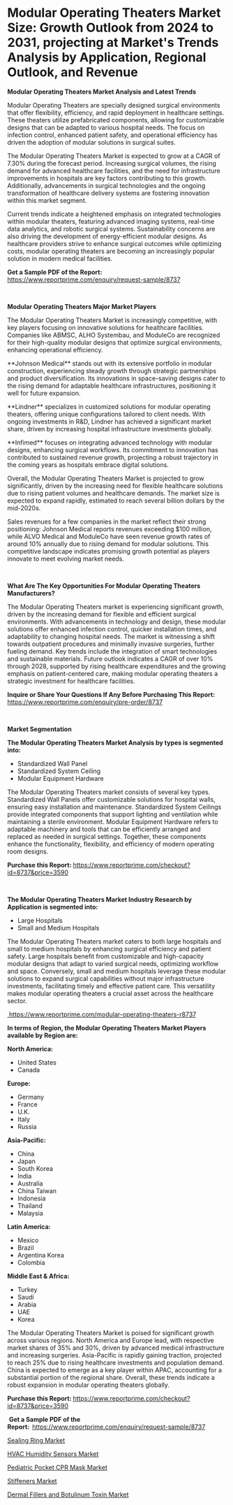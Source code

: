 <p><h1>Modular Operating Theaters Market Size: Growth Outlook from 2024 to 2031, projecting at Market's Trends Analysis by Application, Regional Outlook, and Revenue</h1></p><p><strong>Modular Operating Theaters Market Analysis and Latest Trends</strong></p>
<p><p>Modular Operating Theaters are specially designed surgical environments that offer flexibility, efficiency, and rapid deployment in healthcare settings. These theaters utilize prefabricated components, allowing for customizable designs that can be adapted to various hospital needs. The focus on infection control, enhanced patient safety, and operational efficiency has driven the adoption of modular solutions in surgical suites.</p><p>The Modular Operating Theaters Market is expected to grow at a CAGR of 7.30% during the forecast period. Increasing surgical volumes, the rising demand for advanced healthcare facilities, and the need for infrastructure improvements in hospitals are key factors contributing to this growth. Additionally, advancements in surgical technologies and the ongoing transformation of healthcare delivery systems are fostering innovation within this market segment.</p><p>Current trends indicate a heightened emphasis on integrated technologies within modular theaters, featuring advanced imaging systems, real-time data analytics, and robotic surgical systems. Sustainability concerns are also driving the development of energy-efficient modular designs. As healthcare providers strive to enhance surgical outcomes while optimizing costs, modular operating theaters are becoming an increasingly popular solution in modern medical facilities.</p></p>
<p><strong>Get a Sample PDF of the Report:&nbsp;</strong> <a href="https://www.reportprime.com/enquiry/request-sample/8737">https://www.reportprime.com/enquiry/request-sample/8737</a></p>
<p>&nbsp;</p>
<p><strong>Modular Operating Theaters Major Market Players</strong></p>
<p><p>The Modular Operating Theaters Market is increasingly competitive, with key players focusing on innovative solutions for healthcare facilities. Companies like ABMSC, ALHO Systembau, and ModuleCo are recognized for their high-quality modular designs that optimize surgical environments, enhancing operational efficiency.</p><p>**Johnson Medical** stands out with its extensive portfolio in modular construction, experiencing steady growth through strategic partnerships and product diversification. Its innovations in space-saving designs cater to the rising demand for adaptable healthcare infrastructures, positioning it well for future expansion.</p><p>**Lindner** specializes in customized solutions for modular operating theaters, offering unique configurations tailored to client needs. With ongoing investments in R&D, Lindner has achieved a significant market share, driven by increasing hospital infrastructure investments globally.</p><p>**Infimed** focuses on integrating advanced technology with modular designs, enhancing surgical workflows. Its commitment to innovation has contributed to sustained revenue growth, projecting a robust trajectory in the coming years as hospitals embrace digital solutions.</p><p>Overall, the Modular Operating Theaters Market is projected to grow significantly, driven by the increasing need for flexible healthcare solutions due to rising patient volumes and healthcare demands. The market size is expected to expand rapidly, estimated to reach several billion dollars by the mid-2020s.</p><p>Sales revenues for a few companies in the market reflect their strong positioning: Johnson Medical reports revenues exceeding $100 million, while ALVO Medical and ModuleCo have seen revenue growth rates of around 10% annually due to rising demand for modular solutions. This competitive landscape indicates promising growth potential as players innovate to meet evolving market needs.</p></p>
<p>&nbsp;</p>
<p><strong>What Are The Key Opportunities For Modular Operating Theaters Manufacturers?</strong></p>
<p><p>The Modular Operating Theaters market is experiencing significant growth, driven by the increasing demand for flexible and efficient surgical environments. With advancements in technology and design, these modular solutions offer enhanced infection control, quicker installation times, and adaptability to changing hospital needs. The market is witnessing a shift towards outpatient procedures and minimally invasive surgeries, further fueling demand. Key trends include the integration of smart technologies and sustainable materials. Future outlook indicates a CAGR of over 10% through 2028, supported by rising healthcare expenditures and the growing emphasis on patient-centered care, making modular operating theaters a strategic investment for healthcare facilities.</p></p>
<p><strong>Inquire or Share Your Questions If Any Before Purchasing This Report:</strong> <a href="https://www.reportprime.com/enquiry/pre-order/8737">https://www.reportprime.com/enquiry/pre-order/8737</a></p>
<p>&nbsp;</p>
<p><strong>Market Segmentation</strong></p>
<p><strong>The Modular Operating Theaters Market Analysis by types is segmented into:</strong></p>
<p><ul><li>Standardized Wall Panel</li><li>Standardized System Ceiling</li><li>Modular Equipment Hardware</li></ul></p>
<p><p>The Modular Operating Theaters market consists of several key types. Standardized Wall Panels offer customizable solutions for hospital walls, ensuring easy installation and maintenance. Standardized System Ceilings provide integrated components that support lighting and ventilation while maintaining a sterile environment. Modular Equipment Hardware refers to adaptable machinery and tools that can be efficiently arranged and replaced as needed in surgical settings. Together, these components enhance the functionality, flexibility, and efficiency of modern operating room designs.</p></p>
<p><strong>Purchase this Report:&nbsp;</strong><a href="https://www.reportprime.com/checkout?id=8737&price=3590">https://www.reportprime.com/checkout?id=8737&price=3590</a></p>
<p>&nbsp;</p>
<p><strong>The Modular Operating Theaters Market Industry Research by Application is segmented into:</strong></p>
<p><ul><li>Large Hospitals</li><li>Small and Medium Hospitals</li></ul></p>
<p><p>The Modular Operating Theaters market caters to both large hospitals and small to medium hospitals by enhancing surgical efficiency and patient safety. Large hospitals benefit from customizable and high-capacity modular designs that adapt to varied surgical needs, optimizing workflow and space. Conversely, small and medium hospitals leverage these modular solutions to expand surgical capabilities without major infrastructure investments, facilitating timely and effective patient care. This versatility makes modular operating theaters a crucial asset across the healthcare sector.</p></p>
<p><a href="https://www.reportprime.com/modular-operating-theaters-r8737">&nbsp;https://www.reportprime.com/modular-operating-theaters-r8737</a></p>
<p><strong>In terms of Region, the Modular Operating Theaters Market Players available by Region are:</strong></p>
<p>
    <p> <strong> North America: </strong>
        <ul>
            <li>United States</li>
            <li>Canada</li>
        </ul>
        </p> 
    <p> <strong> Europe: </strong>
        <ul>
            <li>Germany</li>
            <li>France</li>
            <li>U.K.</li>
            <li>Italy</li>
            <li>Russia</li>
        </ul>
        </p> 
    <p> <strong> Asia-Pacific: </strong>
        <ul>
            <li>China</li>
            <li>Japan</li>
            <li>South Korea</li>
            <li>India</li>
            <li>Australia</li>
            <li>China Taiwan</li>
            <li>Indonesia</li>
            <li>Thailand</li>
            <li>Malaysia</li>
        </ul>
        </p> 
    <p> <strong> Latin America: </strong>
        <ul>
            <li>Mexico</li>
            <li>Brazil</li>
            <li>Argentina Korea</li>
            <li>Colombia</li>
        </ul>
        </p> 
    <p> <strong> Middle East & Africa: </strong>
        <ul>
            <li>Turkey</li>
            <li>Saudi</li>
            <li>Arabia</li>
            <li>UAE</li>
            <li>Korea</li>
        </ul>
    </p>
    </p>
<p><p>The Modular Operating Theaters Market is poised for significant growth across various regions. North America and Europe lead, with respective market shares of 35% and 30%, driven by advanced medical infrastructure and increasing surgeries. Asia-Pacific is rapidly gaining traction, projected to reach 25% due to rising healthcare investments and population demand. China is expected to emerge as a key player within APAC, accounting for a substantial portion of the regional share. Overall, these trends indicate a robust expansion in modular operating theaters globally.</p></p>
<p><strong>Purchase this Report: </strong><a href="https://www.reportprime.com/checkout?id=8737&price=3590">https://www.reportprime.com/checkout?id=8737&price=3590</a></p>
<p>&nbsp;<strong>Get a Sample PDF of the Report:&nbsp;&nbsp;</strong><a href="https://www.reportprime.com/enquiry/request-sample/8737">https://www.reportprime.com/enquiry/request-sample/8737</a></p>
<p><strong></strong></p>
<p><p><a href="https://www.linkedin.com/pulse/sealing-ring-market-evolution-global-trends-regional-dynamics-v2s2f?trackingId=zowxz%2FAHRpySeiPmN97xlA%3D%3D">Sealing Ring Market</a></p><p><a href="https://issuu.com/reportprime-2/docs/hvac-humidity-sensors-market-size-2_33f8c413600c82">HVAC Humidity Sensors Market</a></p><p><a href="https://github.com/globismark/Market-Research-Report-List-5/blob/main/pediatric-pocket-cpr-mask-market.md">Pediatric Pocket CPR Mask Market</a></p><p><a href="https://www.linkedin.com/pulse/how-regions-adapting-stiffeners-market-global-trends-overview-yf4cf?trackingId=DeWe8xtoQJaAAdOPR8wwXg%3D%3D">Stiffeners Market</a></p><p><a href="https://medium.com/@nicola.cornish8787/dermal-fillers-and-botulinum-toxin-market-global-market-trends-and-market-forecast-2024-2031-e56e3dcc6b13?postPublishedType=initial">Dermal Fillers and Botulinum Toxin Market</a></p></p>